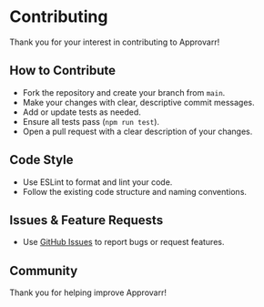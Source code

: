# Contributing

Thank you for your interest in contributing to Approvarr!

## How to Contribute

- Fork the repository and create your branch from `main`.
- Make your changes with clear, descriptive commit messages.
- Add or update tests as needed.
- Ensure all tests pass (`npm run test`).
- Open a pull request with a clear description of your changes.

## Code Style

- Use ESLint to format and lint your code.
- Follow the existing code structure and naming conventions.

## Issues & Feature Requests

- Use [GitHub Issues](https://github.com/nicholg90/approvarr/issues) to report bugs or request features.

## Community

Thank you for helping improve Approvarr!
